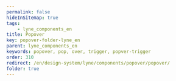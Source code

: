 ```yaml
---
permalink: false
hideInSitemap: true
tags: 
    - lyne_components_en
title: Popover
key: popover-folder-lyne_en
parent: lyne_components_en
keywords: popover, pop, over, trigger, popver-trigger
order: 310
redirect: /en/design-system/lyne/components/popover/popover/
folder: true
---
```

